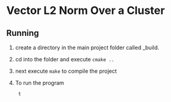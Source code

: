 Vector L2 Norm Over a Cluster
=============================


Running
-------

1. create a directory in the main project folder called _build.

2. cd into the folder and execute ` cmake .. `

3. next execute ` make ` to compile the project

4. To run the program

        t